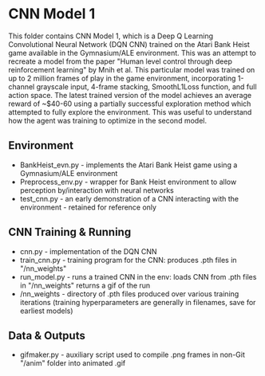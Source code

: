# CNN Model 1
This folder contains CNN Model 1, which is a Deep Q Learning Convolutional Neural Network (DQN CNN) trained on the Atari Bank Heist game available in the Gymnasium/ALE environment. This was an attempt to recreate a model from the paper "Human level control through deep reinforcement learning" by Mnih et al. This particular model was trained on up to 2 million frames of play in the game environment, incorporating 1-channel grayscale input, 4-frame stacking, SmoothL1Loss function, and full action space.  The latest trained version of the model achieves an average reward of ~$40-60 using a partially successful exploration method which attempted to fully explore the environment. This was useful to understand how the agent was training to optimize in the second model.

## Environment
* BankHeist_evn.py - implements the Atari Bank Heist game using a Gymnasium/ALE environment
* Preprocess_env.py - wrapper for Bank Heist environment to allow perception by/interaction with neural networks
* test_cnn.py - an early demonstration of a CNN interacting with the environment - retained for reference only

## CNN Training & Running
* cnn.py - implementation of the DQN CNN
* train_cnn.py - training program for the CNN: produces .pth files in "/nn_weights"
* run_model.py - runs a trained CNN in the env: loads CNN from .pth files in "/nn_weights" returns a gif of the run
* /nn_weights - directory of .pth files produced over various training iterations
  (training hyperparameters are generally in filenames, save for earliest models)

## Data & Outputs
* gifmaker.py - auxiliary script used to compile .png frames in non-Git "/anim" folder into animated .gif

